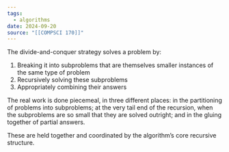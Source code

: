```yaml
---
tags:
  - algorithms
date: 2024-09-20
source: "[[COMPSCI 170]]"
---
```

The divide-and-conquer strategy solves a problem by:
1. Breaking it into subproblems that are themselves smaller instances of the same type of problem
2. Recursively solving these subproblems
3. Appropriately combining their answers

The real work is done piecemeal, in three different places: in the partitioning of problems
into subproblems; at the very tail end of the recursion, when the subproblems are so small
that they are solved outright; and in the gluing together of partial answers. 

These are held together and coordinated by the algorithm’s core recursive structure.
